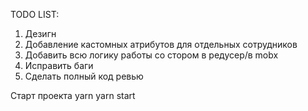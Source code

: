 TODO LIST: 
1) Дезигн
2) Добавление кастомных атрибутов для отдельных сотрудников
3) Добавить всю логику работы со стором в редусер/в mobx
4) Исправить баги
5) Сделать полный код ревью


Старт проекта 
yarn
yarn start

